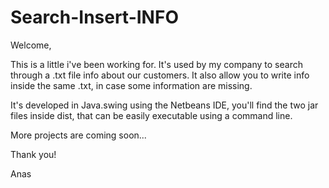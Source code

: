 # Search-Insert-INFO

Welcome, 

This is a little i've been working for. It's used by my company to search through a .txt file info about our customers. It also allow you to write info inside the same .txt, in case some information are missing. 

It's developed in Java.swing using the Netbeans IDE, you'll find the two jar files inside dist, that can be easily executable using a command line. 

More projects are coming soon...

Thank you!

Anas
